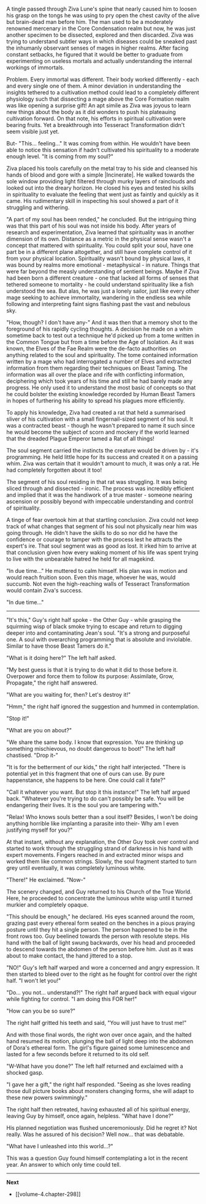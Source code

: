 
A tingle passed through Ziva Lune's spine that nearly caused him to loosen his grasp on the tongs he was using to pry open the chest cavity of the alive but brain-dead man before him. The man used to be a moderately renowned mercenary in the Core Condensation realm but now, he was just another specimen to be dissected, explored and then discarded. Ziva was trying to understand subtler ways in which diseases could be sneaked past the inhumanly observant senses of mages in higher realms. After facing constant setbacks, he figured that it would be better to graduate from experimenting on useless mortals and actually understanding the internal workings of immortals.

Problem. Every immortal was different. Their body worked differently - each and every single one of them. A minor deviation in understanding the insights tethered to a cultivation method could lead to a completely different physiology such that dissecting a mage above the Core Formation realm was like opening a surprise gift! An apt simile as Ziva was joyous to learn new things about the body as it did wonders to push his plateauing cultivation forward. On that note, his efforts in spiritual cultivation were bearing fruits. Yet a breakthrough into Tesseract Transformation didn't seem visible just yet.

But- "This... feeling..." It was coming from within. He wouldn't have been able to notice this sensation if hadn't cultivated his spirituality to a moderate enough level. "It is coming from my soul?"

Ziva placed his tools carefully on the metal tray to his side and cleansed his hands of blood and gore with a simple |Incinerate|. He walked towards the sole window providing light filtered through murky layers of rainclouds and looked out into the dreary horizon. He closed his eyes and tested his skills in spirituality to evaluate the feeling that went just as faintly and quickly as it came. His rudimentary skill in inspecting his soul showed a part of it struggling and withering.

"A part of my soul has been rended," he concluded. But the intriguing thing was that this part of his soul was not inside his body. After years of research and experimentation, Ziva learned that spirituality was in another dimension of its own. Distance as a metric in the physical sense wasn't a concept that mattered with spirituality. You could split your soul, have one part be in a different plane altogether, and still have complete control of it from your physical location. Spirituality wasn't bound by physical laws, it was bound by realms more emotional - metaphysical - in nature. Things that were far beyond the measly understanding of sentient beings. Maybe if Ziva had been born a different creature - one that lacked all forms of senses that tethered someone to mortality - he could understand spirituality like a fish understood the sea. But alas, he was just a lonely sailor, just like every other mage seeking to achieve immortality, wandering in the endless sea while following and interpreting faint signs flashing past the vast and nebulous sky.

"How, though? I don't have any-" And it was then that a memory shot to the foreground of his rapidly cycling thoughts. A decision he made on a whim sometime back to test out a technique he'd picked up from a tome written in the Common Tongue but from a time before the Age of Isolation. As it was known, the Elves of the Fae Realm were the de-facto authorities on anything related to the soul and spirituality. The tome contained information written by a mage who had interrogated a number of Elves and extracted information from them regarding their techniques on Beast Taming. The information was all over the place and rife with conflicting information, deciphering which took years of his time and still he had barely made any progress. He only used it to understand the most basic of concepts so that he could bolster the existing knowledge recorded by Human Beast Tamers in hopes of furthering his ability to spread his plagues more efficiently.

To apply his knowledge, Ziva had created a rat that held a summarised sliver of his cultivation with a small fingernail-sized segment of his soul. It was a contracted beast - though he wasn't prepared to name it such since he would become the subject of scorn and mockery if the world learned that the dreaded Plague Emperor tamed a Rat of all things!

The soul segment carried the instincts the creature would be driven by - it's programming. He held little hope for its success and created it on a passing whim. Ziva was certain that it wouldn't amount to much, it was only a rat. He had completely forgotten about it too!

The segment of his soul residing in that rat was struggling. It was being sliced through and dissected - ironic. The process was incredibly efficient and implied that it was the handiwork of a true master - someone nearing ascension or possibly beyond with impeccable understanding and control of spirituality.

A tinge of fear overtook him at that startling conclusion. Ziva could not keep track of what changes that segment of his soul not physically near him was going through. He didn't have the skills to do so nor did he have the confidence or courage to tamper with the process lest he attracts the expert's ire. That soul segment was as good as lost. It irked him to arrive at that conclusion given how every waking moment of his life was spent trying to live with the unbearable hatred he held for all magekind.

"In due time..." He muttered to calm himself. His plan was in motion and would reach fruition soon. Even this mage, whoever he was, would succumb. Not even the high-reaching walls of Tesseract Transformation would contain Ziva's success.

"In due time..."

____

"It's this," Guy's right half spoke - the Other Guy - while grasping the squirming wisp of black smoke trying to escape and return to digging deeper into and contaminating Jean's soul. "It's a strong and purposeful one. A soul with overarching programming that is absolute and inviolable. Similar to have those Beast Tamers do it."

"What is it doing here?" The left half asked.

"My best guess is that it is trying to do what it did to those before it. Overpower and force them to follow its purpose: Assimilate, Grow, Propagate," the right half answered.

"What are you waiting for, then? Let's destroy it!"

"Hmm," the right half ignored the suggestion and hummed in contemplation.

"Stop it!"

"What are you on about?"

"We share the same body. I know that expression. You are thinking up something mischievous, no doubt dangerous to boot!" The left half chastised. "Drop it-"

"It is for the betterment of our kids," the right half interjected. "There is potential yet in this fragment that one of ours can use. By pure happenstance, she happens to be here. One could call it fate?"

"Call it whatever you want. But stop it this instance!" The left half argued back. "Whatever you're trying to do can't possibly be safe. You will be endangering their lives. It is the soul you are tampering with."

"Relax! Who knows souls better than a soul itself? Besides, I won't be doing anything horrible like implanting a parasite into their- Why am I even justifying myself for you?"

At that instant, without any explanation, the Other Guy took over control and started to work through the struggling strand of darkness in his hand with expert movements. Fingers reached in and extracted minor wisps and worked them like common strings. Slowly, the soul fragment started to turn grey until eventually, it was completely luminous white.

"There!" He exclaimed. "Now-"

The scenery changed, and Guy returned to his Church of the True World. Here, he proceeded to concentrate the luminous white wisp until it turned murkier and completely opaque.

"This should be enough," he declared. His eyes scanned around the room, grazing past every ethereal form seated on the benches in a pious praying posture until they hit a single person. The person happened to be in the front rows too. Guy beelined towards the person with resolute steps. His hand with the ball of light swung backwards, over his head and proceeded to descend towards the abdomen of the person before him. Just as it was about to make contact, the hand jittered to a stop.

"NO!" Guy's left half warped and wore a concerned and angry expression. It then started to bleed over to the right as he fought for control over the right half. "I won't let you!"

"Do... you not... understand?!" The right half argued back with equal vigour while fighting for control. "I am doing this FOR her!"

"How can you be so sure?"

The right half gritted his teeth and said, "You will just have to trust me!"

And with those final words, the right won over once again, and the halted hand resumed its motion, plunging the ball of light deep into the abdomen of Dora's ethereal form. The girl's figure gained some luminescence and lasted for a few seconds before it returned to its old self.

"W-What have you done?" The left half returned and exclaimed with a shocked gasp.

"I gave her a gift," the right half responded. "Seeing as she loves reading those dull picture books about monsters changing forms, she will adapt to these new powers swimmingly."

The right half then retreated, having exhausted all of his spiritual energy, leaving Guy by himself, once again, helpless. "What have I done?"

His planned negotiation was flushed unceremoniously. Did he regret it? Not really. Was he assured of his decision? Well now... that was debatable.

"What have I unleashed into this world...?"

This was a question Guy found himself contemplating a lot in the recent year. An answer to which only time could tell.

____

**Next**
* [[volume-4.chapter-298]]
